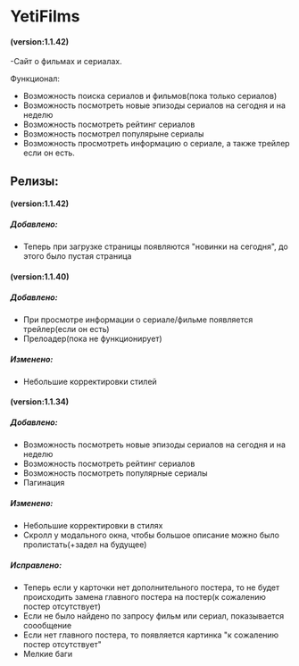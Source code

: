 # YetiFilms
#### (version:1.1.42)
-Сайт о фильмах и сериалах.

Функционал:
* Возможность поиска сериалов и фильмов(пока только сериалов)
* Возможность посмотреть новые эпизоды сериалов на сегодня и на неделю
* Возможность посмотреть рейтинг сериалов
* Возможность посмотрел популярыне сериалы
* Возможность просмотреть информацию о сериале, а также трейлер если он есть.

## Релизы:

#### (version:1.1.42)
##### Добавлено:
* Теперь при загрузке страницы появляются "новинки на сегодня", до этого было пустая страница

#### (version:1.1.40)
##### Добавлено:

* При просмотре информации о сериале/фильме появляется трейлер(если он есть)
* Прелоадер(пока не функционирует)

##### Изменено:

* Небольшие корректировки стилей


#### (version:1.1.34)
##### Добавлено:

* Возможность посмотреть новые эпизоды сериалов на сегодня и на неделю
* Возможность посмотреть рейтинг сериалов
* Возможность посмотреть популярные сериалы
* Пагинация

##### Изменено:

* Небольшие корректировки в стилях
* Скролл у модального окна, чтобы большое описание можно было пролистать(+задел на будущее)

##### Исправлено:

* Теперь если у карточки нет дополнительного постера, то не будет происходить замена главного постера на постер(к сожалению постер отсутствует)
* Если не было найдено по запросу фильм или сериал, показывается соообщение
* Если нет главного постера, то появляется картинка "к сожалению постер отсутствует"
* Мелкие баги

